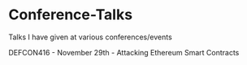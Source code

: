 # Conference-Talks
Talks I have given at various conferences/events

DEFCON416 - November 29th - Attacking Ethereum Smart Contracts
